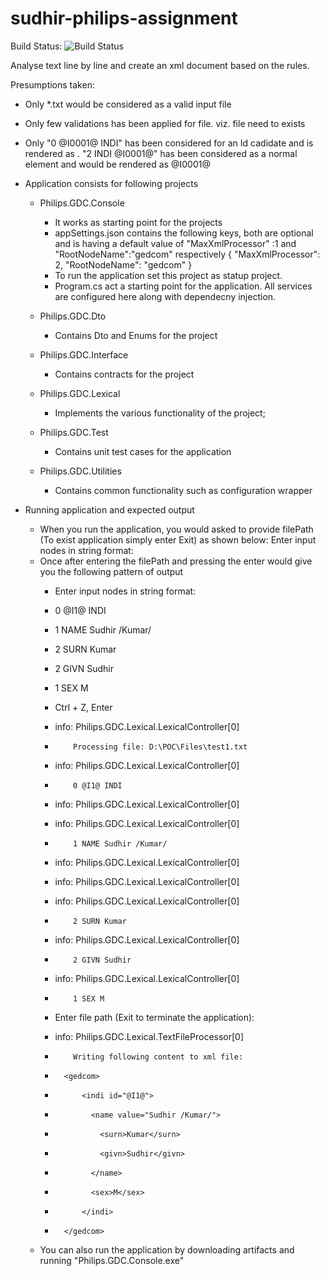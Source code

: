 # sudhir-philips-assignment

Build Status: ![Build Status](https://github.com/sudhiratcdac/sudhir-philips-assignment/actions/workflows/main.yml/badge.svg)

Analyse text line by line and create an xml document based on the rules.

Presumptions taken:
- 	Only *.txt would be considered as a valid  input file
-	Only few validations has been applied for file. viz. file need to exists
-	Only "0 @I0001@ INDI" has been considered for an Id cadidate and is rendered as <indi id="@I0001@">. "2 INDI @I0001@" has been considered as a normal element and would be rendered as <indi>@I0001@</indi>

-	Application consists for following projects
	-	Philips.GDC.Console
		-	It works as starting point for the projects
		-	appSettings.json contains the following keys, both are optional and is having a default value of "MaxXmlProcessor" :1 and "RootNodeName":"gedcom" respectively
			{
			  "MaxXmlProcessor": 2,
			  "RootNodeName": "gedcom"
			}
		-	To run the application set this project as statup project.
		-	Program.cs act a starting point for the application. All services are configured here along with dependecny injection.
		
	-	Philips.GDC.Dto
		-	Contains Dto and Enums for the project
		
	-	Philips.GDC.Interface
		-	Contains contracts for the project
		
	-	Philips.GDC.Lexical
		-	Implements the various functionality of the project;
		
	-	Philips.GDC.Test
		-	Contains unit test cases for the application
		
	-	Philips.GDC.Utilities
		-	Contains common functionality such as configuration wrapper
		
-	Running application and expected output
	-	When you run the application, you would asked to provide filePath (To exist application simply enter Exit) as shown below:
			Enter input nodes in string format:
	-	Once after entering the filePath and pressing the enter would give you the following pattern of output
		-	Enter input nodes in string format:
		-	0 @I1@ INDI
		-	1 NAME Sudhir /Kumar/
		-	2 SURN Kumar
		-	2 GIVN Sudhir
		-	1 SEX M
		-	Ctrl + Z, Enter

		-	info: Philips.GDC.Lexical.LexicalController[0]
		-		  Processing file: D:\POC\Files\test1.txt
		-	info: Philips.GDC.Lexical.LexicalController[0]
		-		  0 @I1@ INDI
		-	info: Philips.GDC.Lexical.LexicalController[0]
		-	info: Philips.GDC.Lexical.LexicalController[0]
		-		  1 NAME Sudhir /Kumar/
		-	info: Philips.GDC.Lexical.LexicalController[0]
		-	info: Philips.GDC.Lexical.LexicalController[0]
		-	info: Philips.GDC.Lexical.LexicalController[0]
		-		  2 SURN Kumar
		-	info: Philips.GDC.Lexical.LexicalController[0]
		-		  2 GIVN Sudhir
		-	info: Philips.GDC.Lexical.LexicalController[0]
		-		  1 SEX M
		-	Enter file path (Exit to terminate the application):
		-	info: Philips.GDC.Lexical.TextFileProcessor[0]
		-		  Writing following content to xml file: 
		-		<gedcom>
		-			<indi id="@I1@">
		-			  <name value="Sudhir /Kumar/">
		-				<surn>Kumar</surn>
		-				<givn>Sudhir</givn>
		-			  </name>
		-			  <sex>M</sex>
		-			</indi>
		-		</gedcom>
	-	You can also run the application by downloading artifacts and running "Philips.GDC.Console.exe" 
		
